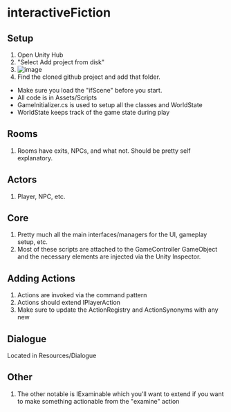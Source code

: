 # interactiveFiction

## Setup
1. Open Unity Hub
2. "Select Add project from disk"
3. ![image](https://github.com/user-attachments/assets/9416fd4a-d36b-479b-a762-22a4fda393bf)
4. Find the cloned github project and add that folder.

- Make sure you load the "ifScene" before you start.
- All code is in Assets/Scripts
- GameInitializer.cs is used to setup all the classes and WorldState
- WorldState keeps track of the game state during play

## Rooms
1. Rooms have exits, NPCs, and what not. Should be pretty self explanatory.

## Actors
1. Player, NPC, etc.

## Core
1. Pretty much all the main interfaces/managers for the UI, gameplay setup, etc.
2. Most of these scripts are attached to the GameController GameObject and the necessary elements are injected via the Unity Inspector.

## Adding Actions
1. Actions are invoked via the command pattern
1. Actions should extend IPlayerAction
1. Make sure to update the ActionRegistry and ActionSynonyms with any new

## Dialogue
Located in Resources/Dialogue

## Other
1. The other notable is IExaminable which you'll want to extend if you want to make something actionable from the "examine" action
